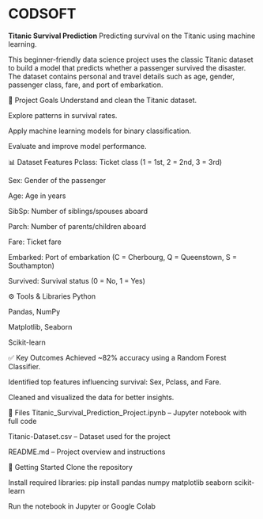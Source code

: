 # CODSOFT
**Titanic Survival Prediction**
Predicting survival on the Titanic using machine learning.

This beginner-friendly data science project uses the classic Titanic dataset to build a model that predicts whether a passenger survived the disaster. The dataset contains personal and travel details such as age, gender, passenger class, fare, and port of embarkation.

📌 Project Goals
Understand and clean the Titanic dataset.

Explore patterns in survival rates.

Apply machine learning models for binary classification.

Evaluate and improve model performance.

📊 Dataset Features
Pclass: Ticket class (1 = 1st, 2 = 2nd, 3 = 3rd)

Sex: Gender of the passenger

Age: Age in years

SibSp: Number of siblings/spouses aboard

Parch: Number of parents/children aboard

Fare: Ticket fare

Embarked: Port of embarkation (C = Cherbourg, Q = Queenstown, S = Southampton)

Survived: Survival status (0 = No, 1 = Yes)

⚙️ Tools & Libraries
Python

Pandas, NumPy

Matplotlib, Seaborn

Scikit-learn

✅ Key Outcomes
Achieved ~82% accuracy using a Random Forest Classifier.

Identified top features influencing survival: Sex, Pclass, and Fare.

Cleaned and visualized the data for better insights.

📁 Files
Titanic_Survival_Prediction_Project.ipynb – Jupyter notebook with full code

Titanic-Dataset.csv – Dataset used for the project

README.md – Project overview and instructions

🚀 Getting Started
Clone the repository

Install required libraries:
pip install pandas numpy matplotlib seaborn scikit-learn

Run the notebook in Jupyter or Google Colab
